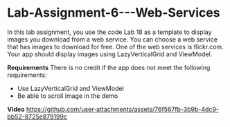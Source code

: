 # Lab-Assignment-6---Web-Services
In this lab assignment, you use the code Lab 18 as a template to display images you download
from a web service. You can choose a web service that has images to download for free. One of
the web services is flickr.com. Your app should display images using LazyVerticalGrid and
ViewModel.

**Requirements**
There is no credit if the app does not meet the following requirements:
- Use LazyVerticalGrid and ViewModel
- Be able to scroll image in the demo

**Video**
https://github.com/user-attachments/assets/76f567fb-3b9b-4dc9-bb52-8725e879199c

